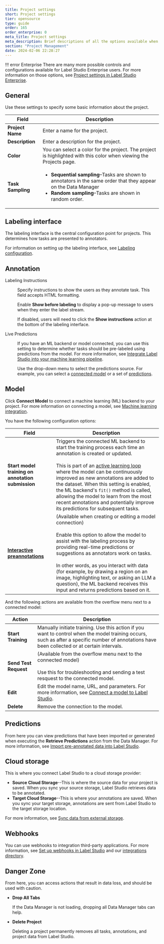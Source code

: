 ```yaml
---
title: Project settings
short: Project settings
tier: opensource
type: guide
order: 165
order_enterprise: 0
meta_title: Project settings
meta_description: Brief descriptions of all the options available when configuring the project settings
section: "Project Management"
date: 2024-02-06 22:28:27
---
```


!!! error Enterprise
    There are many more possible controls and configurations available for Label Studio Enterprise users. For more information on those options, see [Project settings in Label Studio Enterprise](https://docs.humansignal.com/guide/project_settings_lse). 

## General

Use these settings to specify some basic information about the project. 

| Field          | Description    |
| ------------- | ------------ |
| **Project Name** | Enter a name for the project. |
| **Description**       | Enter a description for the project. |
| **Color**      | You can select a color for the project. The project is highlighted with this color when viewing the Projects page. |
| **Task Sampling**     | <ul><li><strong>Sequential sampling</strong>–Tasks are shown to annotators in the same order that they appear on the Data Manager</li><li><strong>Random sampling</strong>–Tasks are shown in random order.</li></ul> |


## Labeling interface

The labeling interface is the central configuration point for projects. This determines how tasks are presented to annotators. 

For information on setting up the labeling interface, see [Labeling configuration](setup). 

## Annotation

<dl>

<dt>Labeling Instructions</dt>

<dd>

Specify instructions to show the users as they annotate task. This field accepts HTML formatting. 

Enable **Show before labeling** to display a pop-up message to users when they enter the label stream. 

If disabled, users will need to click the **Show instructions** action at the bottom of the labeling interface. 

</dd>

<dt>Live Predictions</dt>

<dd>

If you have an ML backend or model connected, you can use this setting to determine whether tasks should be pre-labeled using predictions from the model. For more information, see [Integrate Label Studio into your machine learning pipeline](ml). 

Use the drop-down menu to select the predictions source. For example, you can select a [connected model](#Model) or a set of [predictions](#Predictions). 

</dd>

</dl>

## Model

Click **Connect Model** to connect a machine learning (ML) backend to your project. For more information on connecting a model, see [Machine learning integration](ml).

You have the following configuration options:

| Field          | Description    |
| ------------- | ------------ |
| **Start model training on annotation submission**         | Triggers the connected ML backend to start the training process each time an annotation is created or updated. <br /><br />This is part of an [active learning loop](active_learning) where the model can be continuously improved as new annotations are added to the dataset. When this setting is enabled, the ML backend's `fit()` method is called, allowing the model to learn from the most recent annotations and potentially improve its predictions for subsequent tasks.   |
| [**Interactive preannotations**](ml#interactive-pre-annotations)         | (Available when creating or editing a model connection)<br /><br />Enable this option to allow the model to assist with the labeling process by providing real-time predictions or suggestions as annotators work on tasks.  <br /><br />In other words, as you interact with data (for example, by drawing a region on an image, highlighting text, or asking an LLM a question), the ML backend receives this input and returns predictions based on it.   |


And the following actions are available from the overflow menu next to a connected model:

| Action          | Description    |
| ------------- | ------------ |
| **Start Training**         | Manually initiate training. Use this action if you want to control when the model training occurs, such as after a specific number of annotations have been collected or at certain intervals.  |
| **Send Test Request**         | (Available from the overflow menu next to the connected model)<br /><br />Use this for troubleshooting and sending a test resquest to the connected model.   |
| **Edit**         | Edit the model name, URL, and parameters. For more information, see [Connect a model to Label Studio](ml#Connect-a-model-to-Label-Studio). |
| **Delete**         | Remove the connection to the model. |

## Predictions

From here you can view predictions that have been imported or generated when executing the **Retrieve Predictions** action from the Data Manager. For more information, see [Import pre-annotated data into Label Studio](predictions). 

## Cloud storage

This is where you connect Label Studio to a cloud storage provider:

* **Source Cloud Storage**--This is where the source data for your project is saved. When you sync your source storage, Label Studio retrieves data to be annotated. 
* **Target Cloud Storage**--This is where your annotations are saved. When you sync your target storage, annotations are sent from Label Studio to the target storage location. 

For more information, see [Sync data from external storage](storage). 

## Webhooks

You can use webhooks to integration third-party applications. For more information, see [Set up webhooks in Label Studio](webhooks) and our [integrations directory](https://labelstud.io/integrations/).

## Danger Zone

From here, you can access actions that result in data loss, and should be used with caution. 

* **Drop All Tabs**

    If the Data Manager is not loading, dropping all Data Manager tabs can help.
* **Delete Project**

    Deleting a project permanently removes all tasks, annotations, and project data from Label Studio.
